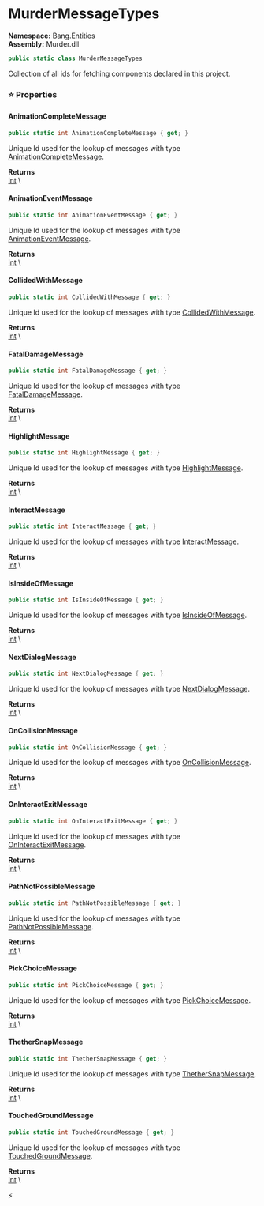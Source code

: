 # MurderMessageTypes

**Namespace:** Bang.Entities \
**Assembly:** Murder.dll

```csharp
public static class MurderMessageTypes
```

Collection of all ids for fetching components declared in this project.

### ⭐ Properties
#### AnimationCompleteMessage
```csharp
public static int AnimationCompleteMessage { get; }
```

Unique Id used for the lookup of messages with type [AnimationCompleteMessage](../../Murder/Messages/AnimationCompleteMessage.html).

**Returns** \
[int](https://learn.microsoft.com/en-us/dotnet/api/System.Int32?view=net-7.0) \
#### AnimationEventMessage
```csharp
public static int AnimationEventMessage { get; }
```

Unique Id used for the lookup of messages with type [AnimationEventMessage](../../Murder/Core/Graphics/AnimationEventMessage.html).

**Returns** \
[int](https://learn.microsoft.com/en-us/dotnet/api/System.Int32?view=net-7.0) \
#### CollidedWithMessage
```csharp
public static int CollidedWithMessage { get; }
```

Unique Id used for the lookup of messages with type [CollidedWithMessage](../../Murder/Messages/CollidedWithMessage.html).

**Returns** \
[int](https://learn.microsoft.com/en-us/dotnet/api/System.Int32?view=net-7.0) \
#### FatalDamageMessage
```csharp
public static int FatalDamageMessage { get; }
```

Unique Id used for the lookup of messages with type [FatalDamageMessage](../../Murder/Messages/FatalDamageMessage.html).

**Returns** \
[int](https://learn.microsoft.com/en-us/dotnet/api/System.Int32?view=net-7.0) \
#### HighlightMessage
```csharp
public static int HighlightMessage { get; }
```

Unique Id used for the lookup of messages with type [HighlightMessage](../../Murder/Messages/HighlightMessage.html).

**Returns** \
[int](https://learn.microsoft.com/en-us/dotnet/api/System.Int32?view=net-7.0) \
#### InteractMessage
```csharp
public static int InteractMessage { get; }
```

Unique Id used for the lookup of messages with type [InteractMessage](../../Murder/Messages/InteractMessage.html).

**Returns** \
[int](https://learn.microsoft.com/en-us/dotnet/api/System.Int32?view=net-7.0) \
#### IsInsideOfMessage
```csharp
public static int IsInsideOfMessage { get; }
```

Unique Id used for the lookup of messages with type [IsInsideOfMessage](../../Murder/Messages/IsInsideOfMessage.html).

**Returns** \
[int](https://learn.microsoft.com/en-us/dotnet/api/System.Int32?view=net-7.0) \
#### NextDialogMessage
```csharp
public static int NextDialogMessage { get; }
```

Unique Id used for the lookup of messages with type [NextDialogMessage](../../Murder/Messages/NextDialogMessage.html).

**Returns** \
[int](https://learn.microsoft.com/en-us/dotnet/api/System.Int32?view=net-7.0) \
#### OnCollisionMessage
```csharp
public static int OnCollisionMessage { get; }
```

Unique Id used for the lookup of messages with type [OnCollisionMessage](../../Murder/Messages/Physics/OnCollisionMessage.html).

**Returns** \
[int](https://learn.microsoft.com/en-us/dotnet/api/System.Int32?view=net-7.0) \
#### OnInteractExitMessage
```csharp
public static int OnInteractExitMessage { get; }
```

Unique Id used for the lookup of messages with type [OnInteractExitMessage](../../Murder/Messages/OnInteractExitMessage.html).

**Returns** \
[int](https://learn.microsoft.com/en-us/dotnet/api/System.Int32?view=net-7.0) \
#### PathNotPossibleMessage
```csharp
public static int PathNotPossibleMessage { get; }
```

Unique Id used for the lookup of messages with type [PathNotPossibleMessage](../../Murder/Messages/PathNotPossibleMessage.html).

**Returns** \
[int](https://learn.microsoft.com/en-us/dotnet/api/System.Int32?view=net-7.0) \
#### PickChoiceMessage
```csharp
public static int PickChoiceMessage { get; }
```

Unique Id used for the lookup of messages with type [PickChoiceMessage](../../Murder/Messages/PickChoiceMessage.html).

**Returns** \
[int](https://learn.microsoft.com/en-us/dotnet/api/System.Int32?view=net-7.0) \
#### ThetherSnapMessage
```csharp
public static int ThetherSnapMessage { get; }
```

Unique Id used for the lookup of messages with type [ThetherSnapMessage](../../Murder/Messages/ThetherSnapMessage.html).

**Returns** \
[int](https://learn.microsoft.com/en-us/dotnet/api/System.Int32?view=net-7.0) \
#### TouchedGroundMessage
```csharp
public static int TouchedGroundMessage { get; }
```

Unique Id used for the lookup of messages with type [TouchedGroundMessage](../../Murder/Messages/TouchedGroundMessage.html).

**Returns** \
[int](https://learn.microsoft.com/en-us/dotnet/api/System.Int32?view=net-7.0) \


⚡